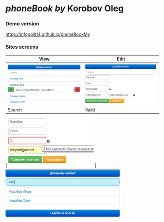 # _phoneBook by_   **Korobov Oleg**


### Demo version
https://infopolit14.github.io/phoneBookMy


### Sites screens 
View | Edit
------------ | -------------
![Alt text](screenshots/view.png?raw=true "Optional Title") | ![Alt text](screenshots/edit.png?raw=true "Optional Title")
Search | Valid
 | 
![Alt text](screenshots/valid.png?raw=true "Optional Title") | ![Alt text](screenshots/search.png?raw=true "Optional Title")






